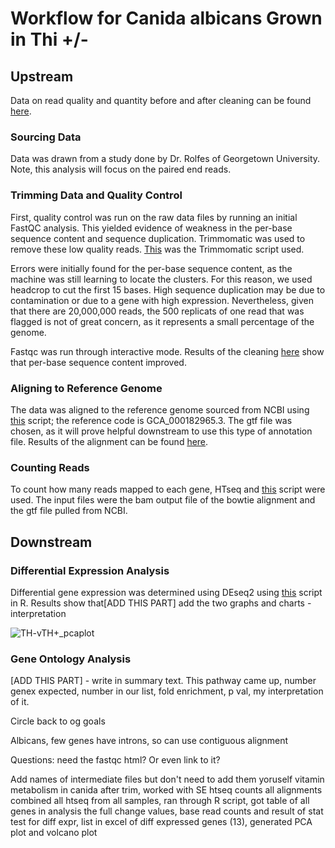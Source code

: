 # Workflow for Canida albicans Grown in Thi +/- 

## Upstream

Data on read quality and quantity before and after cleaning can be found [here](https://docs.google.com/spreadsheets/d/1AOa-XaTzR_PKMIRQDmu8oDTmawXXnkIwEjKOQkNC7Vs/edit?gid=0#gid=0).

### Sourcing Data

Data was drawn from a study done by Dr. Rolfes of Georgetown University. Note, this analysis will focus on the paired end reads.

### Trimming Data and Quality Control

First, quality control was run on the raw data files by running an initial FastQC analysis. This yielded evidence of weakness in the per-base sequence content and sequence duplication. Trimmomatic was used to remove these low quality reads. [This](https://github.com/dpb85/RNAseq-Project/blob/main/albicans.SBATCH) was the Trimmomatic script used.

Errors were initially found for the per-base sequence content, as the machine was still learning to locate the clusters. For this reason, we used headcrop to cut the first 15 bases. High sequence duplication may be due to contamination or due to a gene with high expression. Nevertheless, given that there are 20,000,000 reads, the 500 replicats of one read that was flagged is not of great concern, as it represents a small percentage of the genome.

Fastqc was run through interactive mode. Results of the cleaning [here](https://docs.google.com/spreadsheets/d/1AOa-XaTzR_PKMIRQDmu8oDTmawXXnkIwEjKOQkNC7Vs/edit?gid=0#gid=0) show that per-base sequence content improved.

### Aligning to Reference Genome

The data was aligned to the reference genome sourced from NCBI using [this](https://github.com/dpb85/RNAseq-Project/blob/main/alb_bowtie.SBATCH) script; the reference code is GCA_000182965.3. The gtf file was chosen, as it will prove helpful downstream to use this type of annotation file. Results of the alignment can be found [here](https://docs.google.com/spreadsheets/d/1fa-FXVMlCXOZkbHSx_mMg0OXLMy9BeBJg8uWrEMpKGo/edit?gid=0#gid=0).

### Counting Reads

To count how many reads mapped to each gene, HTseq and [this](https://github.com/dpb85/RNAseq-Project/blob/main/htseq.SBATCH) script were used. The input files were the bam output file of the bowtie alignment and the gtf file pulled from NCBI.

## Downstream

### Differential Expression Analysis

Differential gene expression was determined using DEseq2 using [this](https://github.com/dpb85/RNAseq-Project/blob/main/calb_DESeq_script_FINAL.R) script in R. Results show that[ADD THIS PART] add the two graphs and charts - interpretation

![TH-vTH+_pcaplot](https://github.com/user-attachments/assets/7661b367-b973-4d73-8bc1-b9a34910fc15)


### Gene Ontology Analysis

[ADD THIS PART] - write in summary text. This pathway came up, number genex expected, number in our list, fold enrichment, p val, my interpretation of it.

Circle back to og goals
 
Albicans, few genes have introns, so can use contiguous alignment

Questions: need the fastqc html? Or even link to it?

Add names of intermediate files but don't need to add them yoruself
vitamin metabolism in canida
after trim, worked with SE
htseq counts all alignments
combined all htseq from all samples, ran through R script, got table of all genes in analysis the full change values, base read counts and result of stat test for diff expr, list in excel of diff expressed genes (13), generated PCA plot and volcano plot
